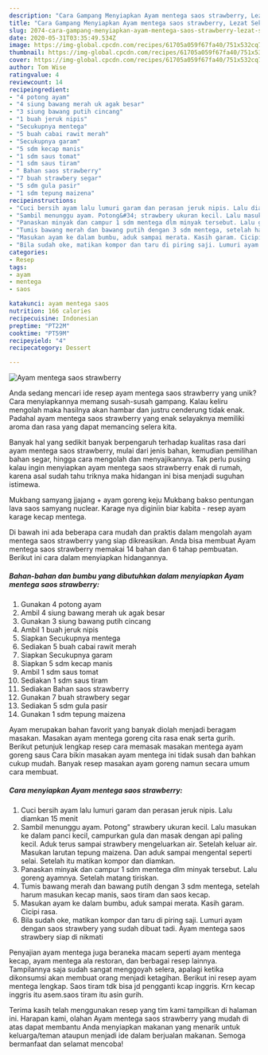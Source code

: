 ```yaml
---
description: "Cara Gampang Menyiapkan Ayam mentega saos strawberry, Lezat Sekali"
title: "Cara Gampang Menyiapkan Ayam mentega saos strawberry, Lezat Sekali"
slug: 2074-cara-gampang-menyiapkan-ayam-mentega-saos-strawberry-lezat-sekali
date: 2020-05-31T03:35:49.534Z
image: https://img-global.cpcdn.com/recipes/61705a059f67fa40/751x532cq70/ayam-mentega-saos-strawberry-foto-resep-utama.jpg
thumbnail: https://img-global.cpcdn.com/recipes/61705a059f67fa40/751x532cq70/ayam-mentega-saos-strawberry-foto-resep-utama.jpg
cover: https://img-global.cpcdn.com/recipes/61705a059f67fa40/751x532cq70/ayam-mentega-saos-strawberry-foto-resep-utama.jpg
author: Tom Wise
ratingvalue: 4
reviewcount: 14
recipeingredient:
- "4 potong ayam"
- "4 siung bawang merah uk agak besar"
- "3 siung bawang putih cincang"
- "1 buah jeruk nipis"
- "Secukupnya mentega"
- "5 buah cabai rawit merah"
- "Secukupnya garam"
- "5 sdm kecap manis"
- "1 sdm saus tomat"
- "1 sdm saus tiram"
- " Bahan saos strawberry"
- "7 buah strawbery segar"
- "5 sdm gula pasir"
- "1 sdm tepung maizena"
recipeinstructions:
- "Cuci bersih ayam lalu lumuri garam dan perasan jeruk nipis. Lalu diamkan 15 menit"
- "Sambil menunggu ayam. Potong&#34; strawbery ukuran kecil. Lalu masukan ke dalam panci kecil, campurkan gula dan masak dengan api paling kecil. Aduk terus sampai strawbery mengeluarkan air. Setelah keluar air. Masukan larutan tepung maizena. Dan aduk sampai mengental seperti selai. Setelah itu matikan kompor dan diamkan."
- "Panaskan minyak dan campur 1 sdm mentega dlm minyak tersebut. Lalu goreng ayamnya. Setelah matang tiriskan."
- "Tumis bawang merah dan bawang putih dengan 3 sdm mentega, setelah harum masukan kecap manis, saos tiram dan saos kecap."
- "Masukan ayam ke dalam bumbu, aduk sampai merata. Kasih garam. Cicipi rasa."
- "Bila sudah oke, matikan kompor dan taru di piring saji. Lumuri ayam dengan saos strawbery yang sudah dibuat tadi. Ayam mentega saos strawbery siap di nikmati"
categories:
- Resep
tags:
- ayam
- mentega
- saos

katakunci: ayam mentega saos 
nutrition: 166 calories
recipecuisine: Indonesian
preptime: "PT22M"
cooktime: "PT59M"
recipeyield: "4"
recipecategory: Dessert

---
```



![Ayam mentega saos strawberry](https://img-global.cpcdn.com/recipes/61705a059f67fa40/751x532cq70/ayam-mentega-saos-strawberry-foto-resep-utama.jpg)

Anda sedang mencari ide resep ayam mentega saos strawberry yang unik? Cara menyiapkannya memang susah-susah gampang. Kalau keliru mengolah maka hasilnya akan hambar dan justru cenderung tidak enak. Padahal ayam mentega saos strawberry yang enak selayaknya memiliki aroma dan rasa yang dapat memancing selera kita.

Banyak hal yang sedikit banyak berpengaruh terhadap kualitas rasa dari ayam mentega saos strawberry, mulai dari jenis bahan, kemudian pemilihan bahan segar, hingga cara mengolah dan menyajikannya. Tak perlu pusing kalau ingin menyiapkan ayam mentega saos strawberry enak di rumah, karena asal sudah tahu triknya maka hidangan ini bisa menjadi suguhan istimewa.

Mukbang samyang jjajang + ayam goreng keju Mukbang bakso pentungan lava saos samyang nuclear. Karage nya diginiin biar kabita - resep ayam karage kecap mentega.


Di bawah ini ada beberapa cara mudah dan praktis dalam mengolah ayam mentega saos strawberry yang siap dikreasikan. Anda bisa membuat Ayam mentega saos strawberry memakai 14 bahan dan 6 tahap pembuatan. Berikut ini cara dalam menyiapkan hidangannya.

<!--inarticleads1-->

##### Bahan-bahan dan bumbu yang dibutuhkan dalam menyiapkan Ayam mentega saos strawberry:

1. Gunakan 4 potong ayam
1. Ambil 4 siung bawang merah uk agak besar
1. Gunakan 3 siung bawang putih cincang
1. Ambil 1 buah jeruk nipis
1. Siapkan Secukupnya mentega
1. Sediakan 5 buah cabai rawit merah
1. Siapkan Secukupnya garam
1. Siapkan 5 sdm kecap manis
1. Ambil 1 sdm saus tomat
1. Sediakan 1 sdm saus tiram
1. Sediakan  Bahan saos strawberry
1. Gunakan 7 buah strawbery segar
1. Sediakan 5 sdm gula pasir
1. Gunakan 1 sdm tepung maizena


Ayam merupakan bahan favorit yang banyak diolah menjadi beragam masakan. Masakan ayam mentega goreng cita rasa enak serta gurih. Berikut petunjuk lengkap resep cara memasak masakan mentega ayam goreng saus Cara bikin masakan ayam mentega ini tidak susah dan bahkan cukup mudah. Banyak resep masakan ayam goreng namun secara umum cara membuat. 

<!--inarticleads2-->

##### Cara menyiapkan Ayam mentega saos strawberry:

1. Cuci bersih ayam lalu lumuri garam dan perasan jeruk nipis. Lalu diamkan 15 menit
1. Sambil menunggu ayam. Potong&#34; strawbery ukuran kecil. Lalu masukan ke dalam panci kecil, campurkan gula dan masak dengan api paling kecil. Aduk terus sampai strawbery mengeluarkan air. Setelah keluar air. Masukan larutan tepung maizena. Dan aduk sampai mengental seperti selai. Setelah itu matikan kompor dan diamkan.
1. Panaskan minyak dan campur 1 sdm mentega dlm minyak tersebut. Lalu goreng ayamnya. Setelah matang tiriskan.
1. Tumis bawang merah dan bawang putih dengan 3 sdm mentega, setelah harum masukan kecap manis, saos tiram dan saos kecap.
1. Masukan ayam ke dalam bumbu, aduk sampai merata. Kasih garam. Cicipi rasa.
1. Bila sudah oke, matikan kompor dan taru di piring saji. Lumuri ayam dengan saos strawbery yang sudah dibuat tadi. Ayam mentega saos strawbery siap di nikmati


Penyajian ayam mentega juga beraneka macam seperti ayam mentega kecap, ayam mentega ala restoran, dan berbagai resep lainnya. Tampilannya saja sudah sangat menggoyah selera, apalagi ketika dikonsumsi akan membuat orang menjadi ketagihan. Berikut ini resep ayam mentega lengkap. Saos tiram tdk bisa jd pengganti kcap inggris. Krn kecap inggris itu asem.saos tiram itu asin gurih. 

Terima kasih telah menggunakan resep yang tim kami tampilkan di halaman ini. Harapan kami, olahan Ayam mentega saos strawberry yang mudah di atas dapat membantu Anda menyiapkan makanan yang menarik untuk keluarga/teman ataupun menjadi ide dalam berjualan makanan. Semoga bermanfaat dan selamat mencoba!
